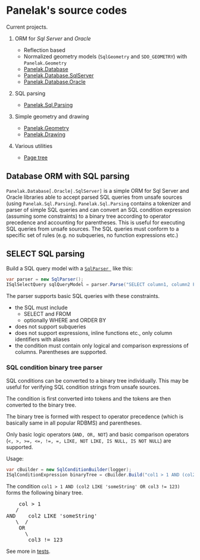 # Panelak's source codes

Current projects.

1) ORM for *Sql Server* and *Oracle*
    - Reflection based
    - Normalized geometry models (`SqlGeometry` and `SDO_GEOMETRY`) with `Panelak.Geometry`
    - [Panelak.Database](https://www.nuget.org/packages/Panelak.Database/)
    - [Panelak.Database.SqlServer](https://www.nuget.org/packages/Panelak.Database.SqlServer/)
    - [Panelak.Database.Oracle](https://www.nuget.org/packages/Panelak.Database.Oracle/)

2) SQL parsing
   - [Panelak.Sql.Parsing](https://www.nuget.org/packages/Panelak.Sql.Parsing/)
 
3) Simple geometry and drawing
   - [Panelak.Geometry](https://www.nuget.org/packages/Panelak.Geometry/)
   - [Panelak.Drawing](https://www.nuget.org/packages/Panelak.Drawing/)
  
4) Various utilities
   - [Page tree](https://github.com/czmirek/Panelak.Framework/tree/master/Panelak.Framework/Panelak.Utils/PageTree)

## Database ORM with SQL parsing

``Panelak.Database[.Oracle|.SqlServer]`` is a simple ORM for Sql Server and Oracle libraries able to accept parsed SQL queries from unsafe sources (using ``Panelak.Sql.Parsing``).
``Panelak.Sql.Parsing`` contains a tokenizer and parser of simple SQL queries and can convert an SQL condition expression (assuming some constraints) to a binary tree according to operator precedence and accounting for parentheses. This is useful for executing SQL queries from unsafe sources. The SQL queries must conform to a specific set of rules (e.g. no subqueries, no function expressions etc.)

## SELECT SQL parsing

Build a SQL query model with a [`SqlParser `](https://github.com/Panelak/Panelak.Framework/blob/master/Panelak.Framework/Panelak.Sql.Parsing/SqlParser.cs) like this:

```csharp
var parser = new SqlParser();
ISqlSelectQuery sqlQueryModel = parser.Parse("SELECT column1, column2 FROM table WHERE colum3 > column4");
```

The parser supports basic SQL queries with these constraints.
- the SQL must include 
  - SELECT and FROM
  - optionally WHERE and ORDER BY
- does not support subqueries
- does not support expressions, inline functions etc., only column identifiers with aliases
- the condition must contain only logical and comparison expressions of columns. Parentheses are supported.

### SQL condition binary tree parser

SQL conditions can be converted to a binary tree individually. This may be useful for verifying SQL condition strings from unsafe sources.

The condition is first converted into tokens and the tokens are then converted to the binary tree.

The binary tree is formed with respect to operator precedence (which is basically same in all popular RDBMS) and parentheses.

Only basic logic operators (`AND, OR, NOT`) and basic comparison operators (`<, >, >=, <=, !=, =, LIKE, NOT LIKE, IS NULL, IS NOT NULL`) are supported.

Usage:

```csharp
var cBuilder = new SqlConditionBuilder(logger);
ISqlConditionExpression binaryTree = cBuilder.Build("col1 > 1 AND (col2 LIKE 'someString' OR col3 != 123)");
```

The condition `col1 > 1 AND (col2 LIKE 'someString' OR col3 != 123)` forms the following binary tree.

<pre>
    col > 1
   / 
AND    col2 LIKE 'someString'
   \  /
    OR
      \
       col3 != 123
</pre>

See more in [tests](https://github.com/czmirek/Panelak.Framework/tree/master/Panelak.Framework/Panelak.Sql.Parsing.Test).